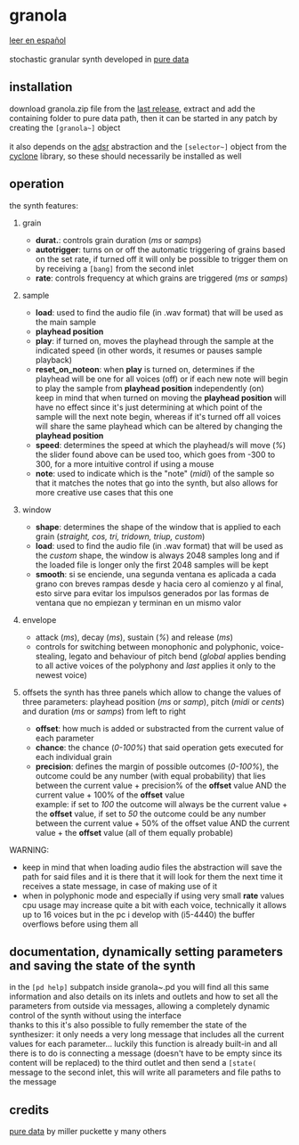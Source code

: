 


# granola
[leer en español](https://github.com/teaecetyrannis/granola/blob/main/README.md)
<br><br>
stochastic granular synth developed in [pure data](https://github.com/pure-data/pure-data)


## installation
download granola.zip file from the [last release](https://github.com/teaecetyrannis/granola/releases/tag/v2.0), extract and add the containing folder to pure data path, then it can be started in any patch by creating the `[granola~]` object
<br><br>it also depends on the [adsr](https://github.com/teaecetyrannis/adsr) abstraction and the `[selector~]` object from the [cyclone](https://github.com/porres/pd-cyclone) library, so these should necessarily be installed as well

## operation
the synth features:

1. grain
	- **durat.**: controls grain duration (*ms* or *samps*)
	- **autotrigger**: turns on or off the automatic triggering of grains based on the set rate, if turned off it will only be possible to trigger them on by receiving a `[bang]` from the second inlet
	- **rate**: controls frequency at which grains are triggered (*ms* or *samps*)

2. sample
	- **load**: used to find the audio file (in .wav format) that will be used as the main sample
	- **playhead position**
	- **play**: if turned on, moves the playhead through the sample at the indicated speed (in other words, it resumes or pauses sample playback)
	- **reset_on_noteon**: when **play** is turned on, determines if the playhead will be one for all voices (off) or if each new note will begin to play the sample from **playhead position** independently (on)
	<br>keep in mind that when turned on moving the **playhead position** will have no effect since it's just determining at which point of the sample will the next note begin, whereas if it's turned off all voices will share the same playhead which can be altered by changing the **playhead position**
	- **speed**: determines the speed at which the playhead/s will move (*%*)
	<br>the slider found above can be used too, which goes from -300 to 300, for a more intuitive control if using a mouse
	- **note**: used to indicate which is the "note" (*midi*) of the sample so that it matches the notes that go into the synth, but also allows for more creative use cases that this one

3. window
	- **shape**: determines the shape of the window that is applied to each grain (*straight, cos, tri, tridown, triup, custom*)
	- **load**: used to find the audio file (in .wav format) that will be used as the *custom* shape, the window is always 2048 samples long and if the loaded file is longer only the first 2048 samples will be kept
	- **smooth**: si se enciende, una segunda ventana es aplicada a cada grano con breves rampas desde y hacia cero al comienzo y al final, esto sirve para evitar los impulsos generados por las formas de ventana que no empiezan y terminan en un mismo valor

4. envelope
	- attack (*ms*), decay (*ms*), sustain (*%*) and release (*ms*)
	- controls for switching between monophonic and polyphonic, voice-stealing, legato and behaviour of pitch bend (_global_ applies bending to all active voices of the polyphony and _last_ applies it only to the newest voice)

5. offsets
  the synth has three panels which allow to change the values of three parameters: playhead position (*ms* or *samp*), pitch (*midi* or *cents*) and duration (*ms* or *samps*) from left to right
	- **offset**: how much is added or substracted from the current value of each parameter
	- **chance**: the chance (*0-100%*) that said operation gets executed for each individual grain
	- **precision**: defines the margin of possible outcomes (*0-100%*), the outcome could be any number (with equal probability) that lies between the current value + precision% of the **offset** value AND the current value + 100% of the **offset** value
	<br>example: if set to *100* the outcome will always be the current value + the **offset** value, if set to *50* the outcome could be any number between the current value + 50% of the offset value AND the current value + the **offset** value (all of them equally probable)

WARNING:
- keep in mind that when loading audio files the abstraction will save the path for said files and it is there that it will look for them the next time it receives a state message, in case of making use of it
- when in polyphonic mode and especially if using very small **rate** values cpu usage may increase quite a bit with each voice, technically it allows up to 16 voices but in the pc i develop with (i5-4440) the buffer overflows before using them all


## documentation, dynamically setting parameters and saving the state of the synth
in the `[pd help]` subpatch inside granola~.pd you will find all this same information and also details on its inlets and outlets and how to set all the parameters from outside via messages, allowing a completely dynamic control of the synth without using the interface
<br>thanks to this it's also possible to fully remember the state of the synthesizer: it only needs a very long message that includes all the current values for each parameter... luckily this function is already built-in and all there is to do is connecting a message (doesn't have to be empty since its content will be replaced) to the third outlet and then send a `[state(` message to the second inlet, this will write all parameters and file paths to the message


## credits
[pure data](https://github.com/pure-data/pure-data) by miller puckette y many others
